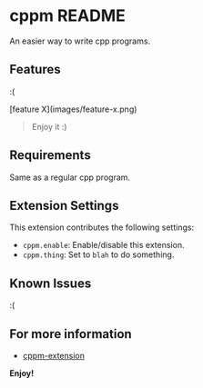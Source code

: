 # cppm README

An easier way to write cpp programs.

## Features

:(

\[feature X\]\(images/feature-x.png\)

> Enjoy it :)

## Requirements

Same as a regular cpp program.

## Extension Settings

This extension contributes the following settings:

* `cppm.enable`: Enable/disable this extension.
* `cppm.thing`: Set to `blah` to do something.

## Known Issues

:(

## For more information

* [cppm-extension](https://github.com/zhristophe/cppm-extension/)

**Enjoy!**
